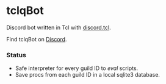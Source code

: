 # tclqBot
Discord bot written in Tcl with
[discord.tcl](https://github.com/qwename/discord.tcl).

Find tclqBot on [Discord](https://discord.gg/rMyNmUq).

### Status

- Safe interpreter for every guild ID to *eval* scripts.
- Save procs from each guild ID in a local sqlite3 database.
